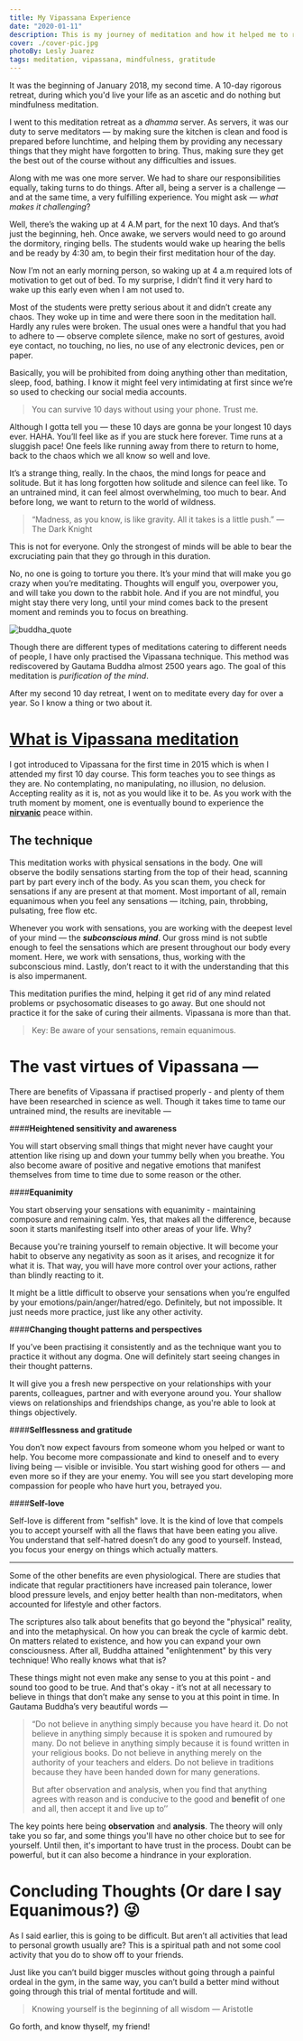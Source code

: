 ```yaml
---
title: My Vipassana Experience
date: "2020-01-11"
description: This is my journey of meditation and how it helped me to realize the importance of it and shaped some of my values and perception of the world.
cover: ./cover-pic.jpg
photoBy: Lesly Juarez
tags: meditation, vipassana, mindfulness, gratitude
---
```


It was the beginning of January 2018, my second time. A 10-day rigorous retreat, during which you'd live your life as an ascetic and do nothing but mindfulness meditation.

I went to this meditation retreat as a _dhamma_ server. As servers, it was our duty to serve meditators — by making sure the kitchen is clean and food is prepared before lunchtime, and helping them by providing any necessary things that they might have forgotten to bring. Thus, making sure they get the best out of the course without any difficulties and issues.

Along with me was one more server. We had to share our responsibilities equally, taking turns to do things. After all, being a server is a challenge — and at the same time, a very fulfilling experience. You might ask — _what makes it challenging_?

Well, there’s the waking up at 4 A.M part, for the next 10 days. And that’s just the beginning, heh. Once awake, we servers would need to go around the dormitory, ringing bells. The students would wake up hearing the bells and be ready by 4:30 am, to begin their first meditation hour of the day.

Now I’m not an early morning person, so waking up at 4 a.m required lots of motivation to get out of bed. To my surprise, I didn’t find it very hard to wake up this early even when I am not used to.

Most of the students were pretty serious about it and didn’t create any chaos. They woke up in time and were there soon in the meditation hall. Hardly any rules were broken. The usual ones were a handful that you had to adhere to — observe complete silence, make no sort of gestures, avoid eye contact, no touching, no lies, no use of any electronic devices, pen or paper.

Basically, you will be prohibited from doing anything other than meditation, sleep, food, bathing. I know it might feel very intimidating at first since we’re so used to checking our social media accounts.

> You can survive 10 days without using your phone. Trust me.

Although I gotta tell you — these 10 days are gonna be your longest 10 days ever. HAHA. You’ll feel like as if you are stuck here forever. Time runs at a sluggish pace! One feels like running away from there to return to home, back to the chaos which we all know so well and love.

It’s a strange thing, really. In the chaos, the mind longs for peace and solitude. But it has long forgotten how solitude and silence can feel like. To an untrained mind, it can feel almost overwhelming, too much to bear. And before long, we want to return to the world of wildness.

> “Madness, as you know, is like gravity. All it takes is a little push.” — The Dark Knight

This is not for everyone. Only the strongest of minds will be able to bear the excruciating pain that they go through in this duration.

No, no one is going to torture you there. It’s your mind that will make you go crazy when you’re meditating. Thoughts will engulf you, overpower you, and will take you down to the rabbit hole. And if you are not mindful, you might stay there very long, until your mind comes back to the present moment and reminds you to focus on breathing.

![buddha_quote](./buddha_quote.png)

Though there are different types of meditations catering to different needs of people, I have only practised the Vipassana technique. This method was rediscovered by Gautama Buddha almost 2500 years ago. The goal of this meditation is _purification of the mind_.

After my second 10 day retreat, I went on to meditate every day for over a year. So I know a thing or two about it.

# [What is Vipassana meditation](https://www.dhamma.org/en-US/about/vipassana)

I got introduced to Vipassana for the first time in 2015 which is when I attended my first 10 day course. This form teaches you to see things as they are. No contemplating, no manipulating, no illusion, no delusion. Accepting reality as it is, not as you would like it to be. As you work with the truth moment by moment, one is eventually bound to experience the [**nirvanic**](https://www.dictionary.com/browse/nirvanic) peace within.

## The technique

This meditation works with physical sensations in the body. One will observe the bodily sensations starting from the top of their head, scanning part by part every inch of the body. As you scan them, you check for sensations if any are present at that moment. Most important of all, remain equanimous when you feel any sensations — itching, pain, throbbing, pulsating, free flow etc.

Whenever you work with sensations, you are working with the deepest level of your mind — the **_subconscious mind_**. Our gross mind is not subtle enough to feel the sensations which are present throughout our body every moment. Here, we work with sensations, thus, working with the subconscious mind. Lastly, don’t react to it with the understanding that this is also impermanent.

This meditation purifies the mind, helping it get rid of any mind related problems or psychosomatic diseases to go away. But one should not practice it for the sake of curing their ailments. Vipassana is more than that.

> Key: Be aware of your sensations, remain equanimous.

# The vast virtues of Vipassana —

There are benefits of Vipassana if practised properly - and plenty of them have been researched in science as well. Though it takes time to tame our untrained mind, the results are inevitable —

####**Heightened sensitivity and awareness**

You will start observing small things that might never have caught your attention like rising up and down your tummy belly when you breathe. You also become aware of positive and negative emotions that manifest themselves from time to time due to some reason or the other.

####**Equanimity**

 You start observing your sensations with equanimity - maintaining composure and remaining calm. Yes, that makes all the difference, because soon it starts manifesting itself into other areas of your life. Why?

Because you're training yourself to remain objective. It will become your habit to observe any negativity as soon as it arises, and recognize it for what it is. That way, you will have more control over your actions, rather than blindly reacting to it.
 
It might be a little difficult to observe your sensations when you’re engulfed by your emotions/pain/anger/hatred/ego. Definitely, but not impossible. It just needs more practice, just like any other activity.

####**Changing thought patterns and perspectives**

If you’ve been practising it consistently and as the technique want you to practice it without any dogma. One will definitely start seeing changes in their thought patterns.

It will give you a fresh new perspective on your relationships with your parents, colleagues, partner and with everyone around you. Your shallow views on relationships and friendships change, as you're able to look at things objectively.

####**Selflessness and gratitude**

You don’t now expect favours from someone whom you helped or want to help. You become more compassionate and kind to oneself and to every living being — visible or invisible. You start wishing good for others — and even more so if they are your enemy. You will see you start developing more compassion for people who have hurt you, betrayed you.

####**Self-love**

Self-love is different from "selfish" love. It is the kind of love that compels you to accept yourself with all the flaws that have been eating you alive. You understand that self-hatred doesn’t do any good to yourself. Instead, you focus your energy on things which actually matters.

---

Some of the other benefits are even physiological. There are studies that indicate that regular practitioners have increased pain tolerance, lower blood pressure levels, and enjoy better health than non-meditators, when accounted for lifestyle and other factors.

The scriptures also talk about benefits that go beyond the "physical" reality, and into the metaphysical. On how you can break the cycle of karmic debt. On matters related to existence, and how you can expand your own consciousness. After all, Buddha attained "enlightenment" by this very technique! Who really knows what that is?

These things might not even make any sense to you at this point - and sound too good to be true. And that's okay - it’s not at all necessary to believe in things that don’t make any sense to you at this point in time. In Gautama Buddha’s very beautiful words —

> “Do not believe in anything simply because you have heard it. Do not believe in anything simply because it is spoken and rumoured by many. Do not believe in anything simply because it is found written in your religious books. Do not believe in anything merely on the authority of your teachers and elders. Do not believe in traditions because they have been handed down for many generations.
> 
> But after observation and analysis, when you find that anything agrees with reason and is conducive to the good and **benefit** of one and all, then accept it and live up to’’

 The key points here being **observation** and **analysis**. The theory will only take you so far, and some things you'll have no other choice but to see for yourself. Until then, it's important to have trust in the process. Doubt can be powerful, but it can also become a hindrance in your exploration.

# Concluding Thoughts (Or dare I say Equanimous?) 😜

As I said earlier, this is going to be difficult. But aren’t all activities that lead to personal growth usually are? This is a spiritual path and not some cool activity that you do to show off to your friends.

Just like you can’t build bigger muscles without going through a painful ordeal in the gym, in the same way, you can’t build a better mind without going through this trial of mental fortitude and will.

> Knowing yourself is the beginning of all wisdom — Aristotle

Go forth, and know thyself, my friend!



